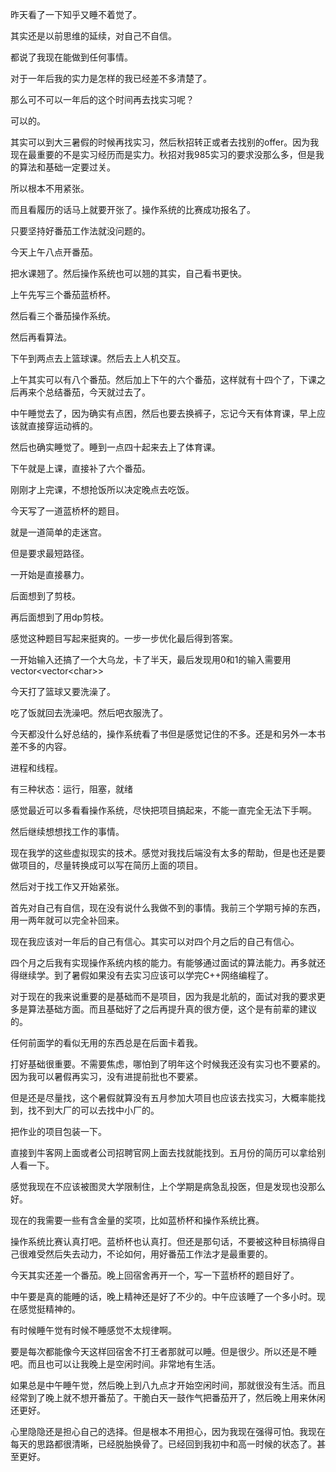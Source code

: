 昨天看了一下知乎又睡不着觉了。

其实还是以前思维的延续，对自己不自信。

都说了我现在能做到任何事情。

对于一年后我的实力是怎样的我已经差不多清楚了。

那么可不可以一年后的这个时间再去找实习呢？

可以的。

其实可以到大三暑假的时候再找实习，然后秋招转正或者去找别的offer。因为我现在最重要的不是实习经历而是实力。秋招对我985实习的要求没那么多，但是我的算法和基础一定要过关。

所以根本不用紧张。

而且看履历的话马上就要开张了。操作系统的比赛成功报名了。

只要坚持好番茄工作法就没问题的。

今天上午八点开番茄。

把水课翘了。然后操作系统也可以翘的其实，自己看书更快。

上午先写三个番茄蓝桥杯。

然后看三个番茄操作系统。

然后再看算法。

下午到两点去上篮球课。然后去上人机交互。

上午其实可以有八个番茄。然后加上下午的六个番茄，这样就有十四个了，下课之后再来个总结番茄，今天就过去了。



中午睡觉去了，因为确实有点困，然后也要去换裤子，忘记今天有体育课，早上应该就直接穿运动裤的。

然后也确实睡觉了。睡到一点四十起来去上了体育课。

下午就是上课，直接补了六个番茄。

刚刚才上完课，不想抢饭所以决定晚点去吃饭。



今天写了一道蓝桥杯的题目。

就是一道简单的走迷宫。

但是要求最短路径。

一开始是直接暴力。

后面想到了剪枝。

再后面想到了用dp剪枝。

感觉这种题目写起来挺爽的。一步一步优化最后得到答案。

一开始输入还搞了一个大乌龙，卡了半天，最后发现用0和1的输入需要用vector<vector\<char\>\>



今天打了篮球又要洗澡了。

吃了饭就回去洗澡吧。然后吧衣服洗了。

今天都没什么好总结的，操作系统看了书但是感觉记住的不多。还是和另外一本书差不多的内容。

进程和线程。

有三种状态：运行，阻塞，就绪

感觉最近可以多看看操作系统，尽快把项目搞起来，不能一直完全无法下手啊。

然后继续想想找工作的事情。

现在我学的这些虚拟现实的技术。感觉对我找后端没有太多的帮助，但是也还是要做项目的，尽量转换成可以写在简历上面的项目。

然后对于找工作又开始紧张。

首先对自己有自信，现在没有说什么我做不到的事情。我前三个学期亏掉的东西，用一两年就可以完全补回来。

现在我应该对一年后的自己有信心。其实可以对四个月之后的自己有信心。

四个月之后我有实现操作系统内核的能力。有能够通过面试的算法能力。再多就还得继续学。到了暑假如果没有去实习应该可以学完C++网络编程了。

对于现在的我来说重要的是基础而不是项目，因为我是北航的，面试对我的要求更多是算法基础方面。而且基础好了之后再提升真的很方便，这个是有前辈的建议的。

任何前面学的看似无用的东西总是在后面卡着我。

打好基础很重要。不需要焦虑，哪怕到了明年这个时候我还没有实习也不要紧的。因为我可以暑假再实习，没有进提前批也不要紧。

但是还是尽量找，这个暑假就算没有五月参加大项目也应该去找实习，大概率能找到，找不到大厂的可以去找中小厂的。

把作业的项目包装一下。

直接到牛客网上面或者公司招聘官网上面去找就能找到。五月份的简历可以拿给别人看一下。

感觉我现在不应该被图灵大学限制住，上个学期是病急乱投医，但是发现也没那么好。

现在的我需要一些有含金量的奖项，比如蓝桥杯和操作系统比赛。

操作系统比赛认真打吧。蓝桥杯也认真打。但还是那句话，不要被这种目标搞得自己很难受然后失去动力，不论如何，用好番茄工作法才是最重要的。

今天其实还差一个番茄。晚上回宿舍再开一个，写一下蓝桥杯的题目好了。

中午要是真的能睡的话，晚上精神还是好了不少的。中午应该睡了一个多小时。现在感觉挺精神的。

有时候睡午觉有时候不睡感觉不太规律啊。

要是每次都能像今天这样回宿舍不打王者那就可以睡。但是很少。所以还是不睡吧。而且也可以让我晚上是空闲时间。非常地有生活。

如果总是中午睡午觉，然后晚上到八九点才开始空闲时间，那就很没有生活。而且经常到了晚上就不想开番茄了。干脆白天一鼓作气把番茄开了，然后晚上用来休闲还更好。

心里隐隐还是担心自己的选择。但是根本不用担心，因为我现在强得可怕。我现在每天的思路都很清晰，已经脱胎换骨了。已经回到我初中和高一时候的状态了。甚至更好。

